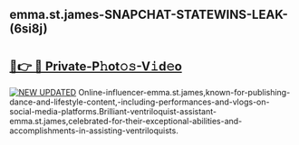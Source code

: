 ## emma.st.james-SNAPCHAT-STATEWINS-LEAK-(6si8j)


# <h2><a href="https://mediaupload.pro?-20M">🔗👉 🔴 Private-P𝚑ot𝚘𝚜-V𝚒d𝚎o</a></h2>

[![NEW UPDATED](https://i.imgur.com/0qMVB7G.gif)](https://mediaupload.pro?-20M)
Online-influencer-emma.st.james,known-for-publishing-dance-and-lifestyle-content,-including-performances-and-vlogs-on-social-media-platforms.Brilliant-ventriloquist-assistant-emma.st.james,celebrated-for-their-exceptional-abilities-and-accomplishments-in-assisting-ventriloquists.  
